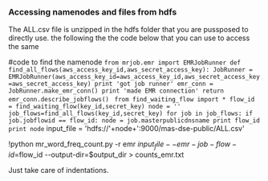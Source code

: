 ### Accessing namenodes and files from hdfs ###

The ALL.csv file is unzipped in the hdfs folder that you are pussposed to directly use. 
the following the the code below that you can use to access the same
 
#code to find the namenode 
`from mrjob.emr import EMRJobRunner
def find_all_flows(aws_access_key_id,aws_secret_access_key):
JobRunner = EMRJobRunner(aws_access_key_id=aws_access_key_id,aws_secret_access_key=aws_secret_access_key)
print 'got job runner'
emr_conn = JobRunner.make_emr_conn()
print 'made EMR connection'
return emr_conn.describe_jobflows()
`
`
from find_waiting_flow import *
flow_id = find_waiting_flow(key_id,secret_key)
node = ''
job_flows=find_all_flows(key_id,secret_key)
for job in job_flows:
if job.jobflowid == flow_id:
node = job.masterpublicdnsname
print flow_id
print node
` 
input_file = 'hdfs://'+node+':9000/mas-dse-public/ALL.csv'
 
!python mr_word_freq_count.py -r emr $input_file --emr-job-flow-id=$flow_id --output-dir=$output_dir  > counts_emr.txt
 
Just take care of indentations.
